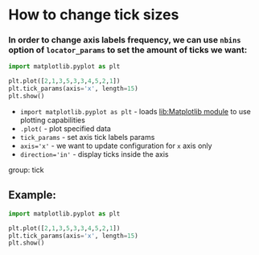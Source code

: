 # How to change tick sizes

### In order to change axis labels frequency, we can use `nbins` option of `locator_params` to set the amount of ticks we want:

```python
import matplotlib.pyplot as plt

plt.plot([2,1,3,5,3,3,4,5,2,1])
plt.tick_params(axis='x', length=15)
plt.show()
```

- `import matplotlib.pyplot as plt` - loads [lib:Matplotlib module](python-matplotlib/how-to-install-matplotlib-python-lib-in-ubuntu-ubuntuversion) to use plotting capabilities
- `.plot(` - plot specified data
- `tick_params` - set axis tick labels params
- `axis='x'` - we want to update configuration for `x` axis only
- `direction='in'` - display ticks inside the axis

group: tick

## Example: 
```python
import matplotlib.pyplot as plt

plt.plot([2,1,3,5,3,3,4,5,2,1])
plt.tick_params(axis='x', length=15)
plt.show()
```


